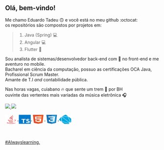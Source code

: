 ## Olá, bem-vindo!
Me chamo Eduardo Tadeu :upside_down_face: e você está no meu github :octocat:  <br>
os repositórios são compostos por projetos em:
>1. Java (Spring) :computer: 
>2. Angular :computer: 
>3. Flutter :iphone: 

Sou analista de sistemas/desenvolvedor back-end com :foot: no front-end e me aventuro no mobile. <br>
Bacharel em ciência da computação, possuo as certificações OCA Java, Profissional Scrum Master.  <br>
Amante de T.I *and* contabilidade pública. <br>

Nas horas vagas, cuiabano :fire: que sente um trem :steam_locomotive: por BH  <br>
ouvinte das vertentes mais variadas da música eletrônica :headphones:

<div>
  <a href="https://github.com/eduardotsilva">
  <img height="180em" src="https://github-readme-stats.vercel.app/api?username=eduardotsilva&show_icons=true&theme=dracula&include_all_commits=true&count_private=true"/>
  <img height="180em" src="https://github-readme-stats.vercel.app/api/top-langs/?username=eduardotsilva&layout=compact&langs_count=16&theme=dracula"/>
<div>

<div style="display: inline_block"><br>
  <img align="center" height="30" width="40" src="https://raw.githubusercontent.com/devicons/devicon/master/icons/java/java-plain.svg">
  <img align="center" height="30" width="40" src="https://raw.githubusercontent.com/devicons/devicon/master/icons/typescript/typescript-plain.svg">
  <img align="center" height="30" width="40" src="https://raw.githubusercontent.com/devicons/devicon/master/icons/html5/html5-original.svg">
  <img align="center" height="30" width="40" src="https://raw.githubusercontent.com/devicons/devicon/master/icons/css3/css3-original.svg">
  <img align="center" height="30" width="40" src="https://raw.githubusercontent.com/devicons/devicon/master/icons/dart/dart-plain.svg">
</div>

<br>
<br>
<br>
#Alwayslearning.

